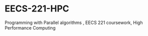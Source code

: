 # EECS-221-HPC
Programming with Parallel algorithms , EECS 221 coursework, High Performance Computing
